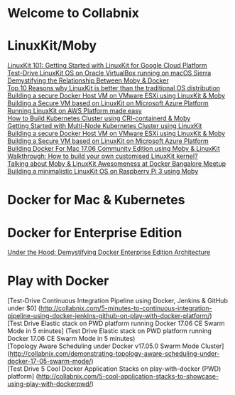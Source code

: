 
# Welcome to Collabnix

# LinuxKit/Moby

[LinuxKit 101: Getting Started with LinuxKit for Google Cloud Platform](https://collabnix.com/linuxkit-101-getting-started-with-linuxkit-on-google-cloud-platform/) <br>
[Test-Drive LinuxKit OS on Oracle VirtualBox running on macOS Sierra](http://collabnix.com/test-drive-linuxkit-os-on-oracle-virtualbox-running-on-macos-sierra/)<br>
[Demystifying the Relationship Between Moby & Docker](http://collabnix.com/demystifying-the-relationship-between-moby-docker/)<br>
[Top 10 Reasons why LinuxKit is better than the traditional OS distribution](http://collabnix.com/top-10-reasons-why-linuxkit-is-better-than-the-traditional-os-distribution/) <br>
[Building a secure Docker Host VM on VMware ESXi using LinuxKit & Moby](https://collabnix.com/building-a-secure-vmware-infrastructure-using-moby-linuxkit/) <br>
[Building a Secure VM based on LinuxKit on Microsoft Azure Platform](https://collabnix.com/running-linuxkit-os-on-microsoft-azure-platform-for-the-first-time/) <br>
[Running LinuxKit on AWS Platform made easy](https://collabnix.com/running-linuxkitos-on-amazon-web-service-platformaws/)<br>
[How to Build Kubernetes Cluster using CRI-containerd & Moby](http://collabnix.com/building-multi-node-kubernetes-cluster-using-linuxkit-cri-containerd/) <br>
[Getting Started with Multi-Node Kubernetes Cluster using LinuxKit](http://collabnix.com/getting-started-with-multi-node-kubernetes-cluster-using-linuxkit/) <br>
[Building a secure Docker Host VM on VMware ESXi using LinuxKit & Moby](http://collabnix.com/building-a-secure-vmware-infrastructure-using-moby-linuxkit/) <br>
[Building a Secure VM based on LinuxKit on Microsoft Azure Platform](http://collabnix.com/running-linuxkit-os-on-microsoft-azure-platform-for-the-first-time/) <br>
[Building Docker For Mac 17.06 Community Edition using Moby & LinuxKit](http://collabnix.com/building-docker-for-mac-17-06-using-moby/) <br>
[Walkthrough: How to build your own customised LinuxKit kernel?](http://collabnix.com/building-your-own-customised-kernel-with-linuxkit/) <br>
[Talking about Moby & LinuxKit Awesomeness at Docker Bangalore Meetup](http://collabnix.com/speaking-at-bangalore-docker-meetup-moby-linuxkit/) <br>
[Building a minimalistic LinuxKit OS on Raspberry Pi 3 using Moby](http://collabnix.com/building-linuxkit-os-on-raspberry-pi/) <br>




# Docker for Mac & Kubernetes

# Docker for Enterprise Edition

[Under the Hood: Demystifying Docker Enterprise Edition Architecture](http://collabnix.com/under-the-hood-demystifying-docker-enterprise-edition-architecture/)<br>

# Play with Docker

[Test-Drive Continuous Integration Pipeline using Docker, Jenkins & GitHub under $0] (http://collabnix.com/5-minutes-to-continuous-integration-pipeline-using-docker-jenkins-github-on-play-with-docker-platform/) <br>
[Test Drive Elastic stack on PWD platform running Docker 17.06 CE Swarm Mode in 5 minutes] (Test Drive Elastic stack on PWD platform running Docker 17.06 CE Swarm Mode in 5 minutes) <br>
[Topology Aware Scheduling under Docker v17.05.0 Swarm Mode Cluster] (http://collabnix.com/demonstrating-topology-aware-scheduling-under-docker-17-05-swarm-mode/) <br>
[Test Drive 5 Cool Docker Application Stacks on play-with-docker (PWD) platform] (http://collabnix.com/5-cool-application-stacks-to-showcase-using-play-with-dockerpwd/) <br>










